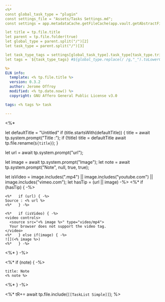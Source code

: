```yaml
---
<%*
const global_task_type = "plugin"
const settings_file = "Assets/Tasks Settings.md";
const settings = app.metadataCache.getFileCache(app.vault.getAbstractFileByPath(settings_file)).frontmatter;

let title = tp.file.title
let parent = tp.file.folder(true)
let global_type = parent.split("/")[2]
let task_type = parent.split("/")[3]

let task_type_tags = settings[global_task_type].task_type[task_type.trim()].tags
let tags = `${task_type_tags} #${global_type.replace(/ /g,"_").toLowerCase()}`.replace(/#/g,"")

%>
ELN info:
  template: <% tp.file.title %>
  version: 0.3.2
  author: Jerome Offroy
  modified: <% tp.date.now() %>
  copyright: GNU Affero General Public License v3.0

tags: <% tags %> task

---
```

<%*

let defaultTitle = "Untitled"
if (title.startsWith(defaultTitle)) {
  title = await tp.system.prompt("Title :");
  if (!title) title = defaultTitle
  await tp.file.rename(`${title}`);
}

let url = await tp.system.prompt("url");

let image = await tp.system.prompt("Image");
let note = await tp.system.prompt("Note", null, true, true);

let isVideo = image.includes(".mp4") || image.includes("youtube.com") || image.includes("vimeo.com");
let hasTip = (url || image)
-%>
<%* if (hasTip) { -%>
````ad-tip
<%*   if (url) { -%>
Source : <% url %>
<%*   } -%>

<%*   if (isVideo) { -%>
<video controls>
  <source src="<% image %>" type="video/mp4">
  Your browser does not support the video tag.
</video>
<%*   } else if(image) { -%>
![](<% image %>)
<%*   } -%>
````
<%* } -%>

<%* if (note) { -%>
````ad-note
title: Note
<% note %>

````
<%* } -%>

<%*
tR+= await tp.file.include(`[[TaskList Simple]]`);
%>

